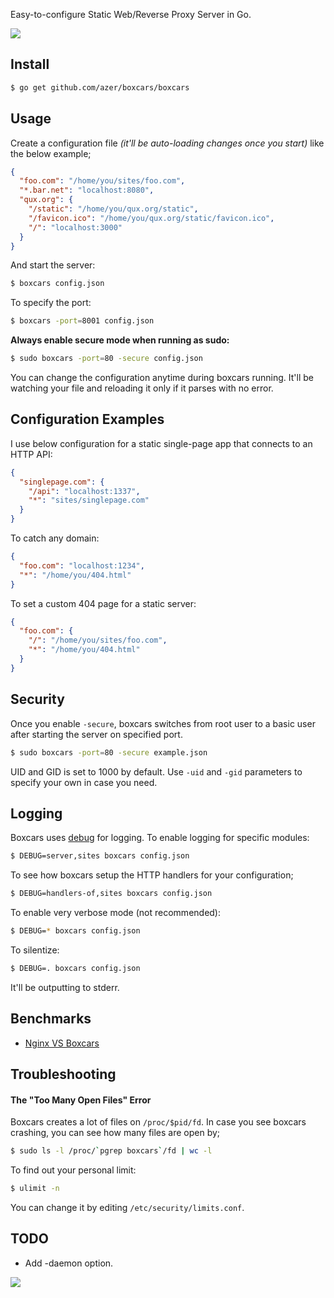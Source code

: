 Easy-to-configure Static Web/Reverse Proxy Server in Go.

![](http://i.cloudup.com/i5Tpn00lCc.png)

## Install

```bash
$ go get github.com/azer/boxcars/boxcars
```

## Usage

Create a configuration file *(it'll be auto-loading changes once you start)*  like the below example;

```json
{
  "foo.com": "/home/you/sites/foo.com",
  "*.bar.net": "localhost:8080",
  "qux.org": {
    "/static": "/home/you/qux.org/static",
    "/favicon.ico": "/home/you/qux.org/static/favicon.ico",
    "/": "localhost:3000"
  }
}
```

And start the server:

```bash
$ boxcars config.json
```

To specify the port:

```bash
$ boxcars -port=8001 config.json
```

<a name="secure"></a>
**Always enable secure mode when running as sudo:**

```bash
$ sudo boxcars -port=80 -secure config.json
```

You can change the configuration anytime during boxcars running. 
It'll be watching your file and reloading it only if it parses with no error.

## Configuration Examples

I use below configuration for a static single-page app that connects to an HTTP API:

```json
{
  "singlepage.com": {
    "/api": "localhost:1337",
    "*": "sites/singlepage.com"
  }
}
```

To catch any domain:

```json
{
  "foo.com": "localhost:1234",
  "*": "/home/you/404.html"
}
```

To set a custom 404 page for a static server:

```json
{
  "foo.com": {
    "/": "/home/you/sites/foo.com",
    "*": "/home/you/404.html"
  }
}
```

## Security

Once you enable `-secure`, boxcars switches from root user to a basic user after starting the server on specified port. 

```bash
$ sudo boxcars -port=80 -secure example.json
```

UID and GID is set to 1000 by default. Use `-uid` and `-gid` parameters to specify your own in case you need.

## Logging

Boxcars uses [debug](http://github.com/azer/debug) for logging. To enable logging for specific modules: 

```bash
$ DEBUG=server,sites boxcars config.json
```

To see how boxcars setup the HTTP handlers for your configuration;

```bash
$ DEBUG=handlers-of,sites boxcars config.json
```

To enable very verbose mode (not recommended):

```bash
$ DEBUG=* boxcars config.json
```

To silentize:

```bash
$ DEBUG=. boxcars config.json
```

It'll be outputting to stderr.

## Benchmarks

* [Nginx VS Boxcars](https://gist.github.com/azer/5955772)

## Troubleshooting

#### The "Too Many Open Files" Error

Boxcars creates a lot of files on `/proc/$pid/fd`. In case you see boxcars crashing, you can see how many files are open by;

```bash
$ sudo ls -l /proc/`pgrep boxcars`/fd | wc -l
```

To find out your personal limit:

```bash
$ ulimit -n
```

You can change it by editing `/etc/security/limits.conf`.

## TODO

* Add -daemon option.

![](http://i.cloudup.com/rH_0UwNYg1.jpg)
